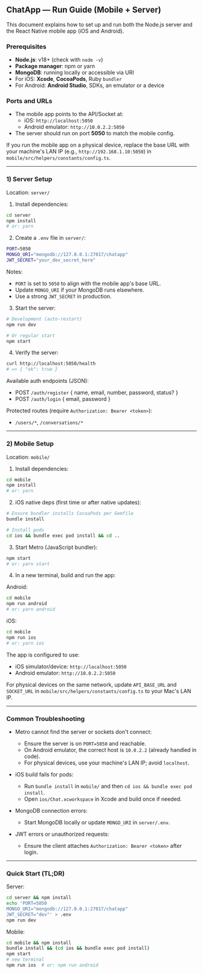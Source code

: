 ## ChatApp — Run Guide (Mobile + Server)

This document explains how to set up and run both the Node.js server and the React Native mobile app (iOS and Android).

### Prerequisites

- **Node.js**: v18+ (check with `node -v`)
- **Package manager**: npm or yarn
- **MongoDB**: running locally or accessible via URI
- For iOS: **Xcode**, **CocoaPods**, Ruby `bundler`
- For Android: **Android Studio**, SDKs, an emulator or a device

### Ports and URLs

- The mobile app points to the API/Socket at:
  - iOS: `http://localhost:5050`
  - Android emulator: `http://10.0.2.2:5050`
- The server should run on port **5050** to match the mobile config.

If you run the mobile app on a physical device, replace the base URL with your machine's LAN IP (e.g., `http://192.168.1.10:5050`) in `mobile/src/helpers/constants/config.ts`.

---

### 1) Server Setup

Location: `server/`

1. Install dependencies:

```bash
cd server
npm install
# or: yarn
```

2. Create a `.env` file in `server/`:

```bash
PORT=5050
MONGO_URI="mongodb://127.0.0.1:27017/chatapp"
JWT_SECRET="your_dev_secret_here"
```

Notes:
- `PORT` is set to `5050` to align with the mobile app's base URL.
- Update `MONGO_URI` if your MongoDB runs elsewhere.
- Use a strong `JWT_SECRET` in production.

3. Start the server:

```bash
# Development (auto-restart)
npm run dev

# Or regular start
npm start
```

4. Verify the server:

```bash
curl http://localhost:5050/health
# => { "ok": true }
```

Available auth endpoints (JSON):
- POST `/auth/register` { name, email, number, password, status? }
- POST `/auth/login` { email, password }

Protected routes (require `Authorization: Bearer <token>`):
- `/users/*`, `/conversations/*`

---

### 2) Mobile Setup

Location: `mobile/`

1. Install dependencies:

```bash
cd mobile
npm install
# or: yarn
```

2. iOS native deps (first time or after native updates):

```bash
# Ensure bundler installs CocoaPods per Gemfile
bundle install

# Install pods
cd ios && bundle exec pod install && cd ..
```

3. Start Metro (JavaScript bundler):

```bash
npm start
# or: yarn start
```

4. In a new terminal, build and run the app:

Android:

```bash
cd mobile
npm run android
# or: yarn android
```

iOS:

```bash
cd mobile
npm run ios
# or: yarn ios
```

The app is configured to use:
- iOS simulator/device: `http://localhost:5050`
- Android emulator: `http://10.0.2.2:5050`

For physical devices on the same network, update `API_BASE_URL` and `SOCKET_URL` in `mobile/src/helpers/constants/config.ts` to your Mac's LAN IP.

---

### Common Troubleshooting

- Metro cannot find the server or sockets don't connect:
  - Ensure the server is on `PORT=5050` and reachable.
  - On Android emulator, the correct host is `10.0.2.2` (already handled in code).
  - For physical devices, use your machine's LAN IP; avoid `localhost`.

- iOS build fails for pods:
  - Run `bundle install` in `mobile/` and then `cd ios && bundle exec pod install`.
  - Open `ios/Chat.xcworkspace` in Xcode and build once if needed.

- MongoDB connection errors:
  - Start MongoDB locally or update `MONGO_URI` in `server/.env`.

- JWT errors or unauthorized requests:
  - Ensure the client attaches `Authorization: Bearer <token>` after login.

---

### Quick Start (TL;DR)

Server:

```bash
cd server && npm install
echo 'PORT=5050
MONGO_URI="mongodb://127.0.0.1:27017/chatapp"
JWT_SECRET="dev"' > .env
npm run dev
```

Mobile:

```bash
cd mobile && npm install
bundle install && (cd ios && bundle exec pod install)
npm start
# new terminal
npm run ios  # or: npm run android
```


